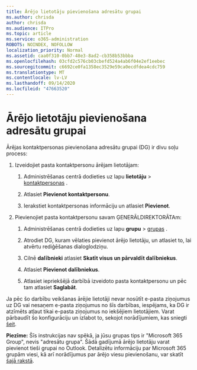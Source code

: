 ```yaml
---
title: Ārējo lietotāju pievienošana adresātu grupai
ms.author: chrisda
author: chrisda
ms.audience: ITPro
ms.topic: article
ms.service: o365-administration
ROBOTS: NOINDEX, NOFOLLOW
localization_priority: Normal
ms.assetid: caa0f310-0bb7-48e3-8ad2-cb358b53bbba
ms.openlocfilehash: 03cfd2c576cb03cbefd524a4ab6f04e2ef1eebec
ms.sourcegitcommit: c6692ce0fa1358ec3529e59ca0ecdfdea4cdc759
ms.translationtype: MT
ms.contentlocale: lv-LV
ms.lasthandoff: 09/14/2020
ms.locfileid: "47663520"
---
```

# <a name="add-external-users-to-a-distribution-group"></a>Ārējo lietotāju pievienošana adresātu grupai

Ārējas kontaktpersonas pievienošana adresātu grupai (DG) ir divu soļu process:
  
1. Izveidojiet pasta kontaktpersonu ārējam lietotājam:
    
    1. Administrēšanas centrā dodieties uz lapu **lietotāju**  >  [kontaktpersonas](https://admin.microsoft.com/adminportal/home#/Contact) . 
    
    2. Atlasiet **Pievienot kontaktpersonu**.
    
    3. Ierakstiet kontaktpersonas informāciju un atlasiet **Pievienot**.
    
2. Pievienojiet pasta kontaktpersonu savam ĢENERĀLDIREKTORĀTAm:
    
    1. Administrēšanas centrā dodieties uz lapu **grupu**  >  [grupas](https://admin.microsoft.com/adminportal/home#/groups) . 
    
    2. Atrodiet DG, kuram vēlaties pievienot ārējo lietotāju, un atlasiet to, lai atvērtu rediģēšanas dialoglodziņu.
    
    3. Cilnē **dalībnieki** atlasiet **Skatīt visus un pārvaldīt dalībniekus**. 
    
    4. Atlasiet **Pievienot dalībniekus**.
    
    5. Atlasiet iepriekšējā darbībā izveidoto pasta kontaktpersonu un pēc tam atlasiet **Saglabāt**.
    
Ja pēc šo darbību veikšanas ārējie lietotāji nevar nosūtīt e-pasta ziņojumus uz DG vai nesaņem e-pasta ziņojumus no šīs darbības, iespējams, ka DG ir atzīmēts atļaut tikai e-pasta ziņojumus no iekšējiem lietotājiem. Varat pārbaudīt šo konfigurāciju un izlabot to, sekojot norādījumiem, kas sniegti [šeit](https://docs.microsoft.com/exchange/mail-flow-best-practices/non-delivery-reports-in-exchange-online/fix-error-code-5-7-133-in-exchange-online).
  
 **Piezīme:** Šīs instrukcijas nav spēkā, ja jūsu grupas tips ir "Microsoft 365 Group", nevis "adresātu grupa". Šādā gadījumā ārējo lietotāju varat pievienot tieši grupai no Outlook. Detalizētu informāciju par Microsoft 365 grupām viesi, kā arī norādījumus par ārējo viesu pievienošanu, var skatīt [šajā rakstā](https://support.office.com/article/Guest-access-in-Office-365-Groups-bfc7a840-868f-4fd6-a390-f347bf51aff6.aspx).
  